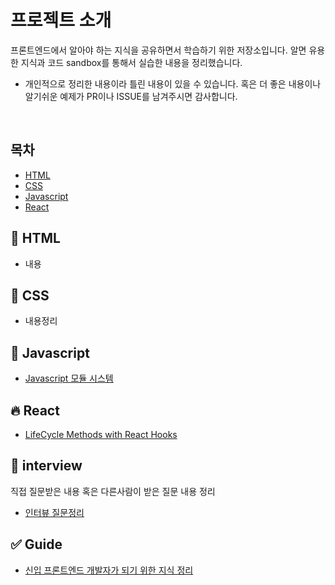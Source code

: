 # 프로젝트 소개

프론트엔드에서 알아야 하는 지식을 공유하면서 학습하기 위한 저장소입니다. 알면 유용한 지식과 코드 sandbox를 통해서 실습한 내용을 정리했습니다.

* 개인적으로 정리한 내용이라 틀린 내용이 있을 수 있습니다. 혹은 더 좋은 내용이나 알기쉬운 예제가 PR이나 ISSUE를 남겨주시면 감사합니다.

<br>

## 목차

* [HTML](#memo-HTML)
* [CSS](#art-CSS)
* [Javascript](#rocket-Javascript)
* [React](#fire-React)

## :memo: HTML

* 내용

## :art: CSS

* 내용정리

## :rocket: Javascript

* [Javascript 모듈 시스템](https://github.com/choiwono/memo/Javascript/module.md)

## :fire: React

* [LifeCycle Methods with React Hooks](https://github.com/choiwono/memo/React/LifeCycleMethodsWithHooks.md)

## :pencil: interview

직접 질문받은 내용 혹은 다른사람이 받은 질문 내용 정리

* [인터뷰 질문정리](https://github.com/choiwono/memo/interview/Question.md)

## :white_check_mark: Guide

* [신입 프론트엔드 개발자가 되기 위한 지식 정리](https://github.com/choiwono/memo/Guide/ForFrontendDeveloperKnow.md)
